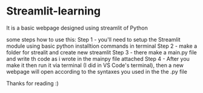 # Streamlit-learning
It is a basic webpage designed using streamlit of Python

some steps how to use this:
Step 1 - you'll need to setup the Streamlit module using basic python installtion commands in terminal
Step 2 - make a folder for strealit and create new streamlit
Step 3 - there make a main.py file and write th code as i wrote in the mainpy file attached
Step 4 - After you make it then run it via terminal (I did in VS Code's terminal), then a new webpage will open according to the syntaxes you used in the the .py file

Thanks for reading :)
